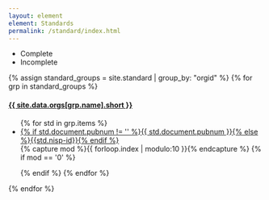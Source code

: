 ```yaml
---
layout: element
element: Standards
permalink: /standard/index.html
---
```


<p>
<ul class="legendbox">
  <li class="std-complete">Complete</li>
  <li class="std-incomplete">Incomplete</li>
</ul>
</p>

<div class="collection-wrap">


{% assign standard_groups = site.standard | group_by: "orgid" %}
{% for grp in standard_groups %}

<div class="collection-group">

<h4><a href="/organization/{{ grp.name }}.html">{{ site.data.orgs[grp.name].short }}</a></h4>

<ul class="stdgroup">
{% for std in grp.items %}
<li class="collection-item std-{%if std.complete %}complete{% else %}incomplete{% endif %}"><a href="/standard/{{std.nisp-id}}.html" title="{{std.document.title}}">{%   if std.document.pubnum != '' %}{{ std.document.pubnum }}{% else %}{{std.nisp-id}}{% endif %}</a></li>
{% capture mod %}{{ forloop.index | modulo:10 }}{% endcapture %}
{% if  mod == '0' %}
</ul>
</div>
<div  class="collection-group">
<ul>
{% endif %}
{% endfor %}
</ul>
</div>
{% endfor %}

</div>
